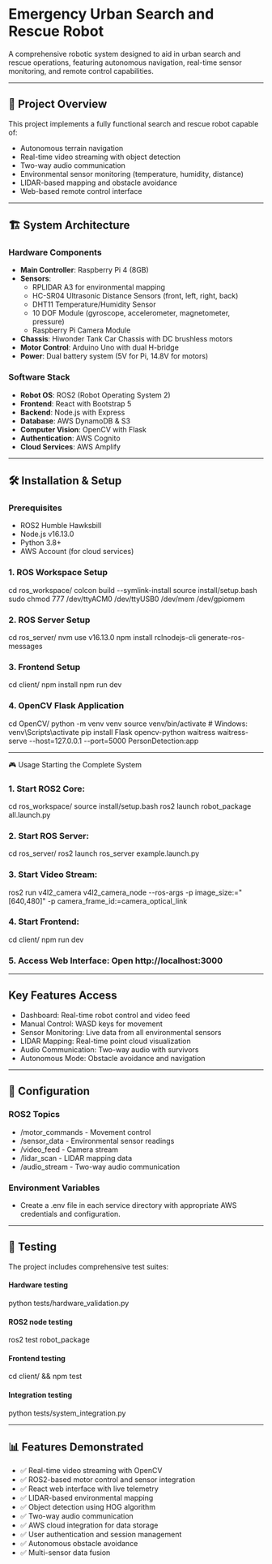 # Emergency Urban Search and Rescue Robot

A comprehensive robotic system designed to aid in urban search and rescue operations, featuring autonomous navigation, real-time sensor monitoring, and remote control capabilities.

---

## 🚀 Project Overview

This project implements a fully functional search and rescue robot capable of:
- Autonomous terrain navigation
- Real-time video streaming with object detection
- Two-way audio communication
- Environmental sensor monitoring (temperature, humidity, distance)
- LIDAR-based mapping and obstacle avoidance
- Web-based remote control interface

---

## 🏗️ System Architecture

### Hardware Components
- **Main Controller**: Raspberry Pi 4 (8GB)
- **Sensors**: 
  - RPLIDAR A3 for environmental mapping
  - HC-SR04 Ultrasonic Distance Sensors (front, left, right, back)
  - DHT11 Temperature/Humidity Sensor
  - 10 DOF Module (gyroscope, accelerometer, magnetometer, pressure)
  - Raspberry Pi Camera Module
- **Chassis**: Hiwonder Tank Car Chassis with DC brushless motors
- **Motor Control**: Arduino Uno with dual H-bridge
- **Power**: Dual battery system (5V for Pi, 14.8V for motors)

### Software Stack
- **Robot OS**: ROS2 (Robot Operating System 2)
- **Frontend**: React with Bootstrap 5
- **Backend**: Node.js with Express
- **Database**: AWS DynamoDB & S3
- **Computer Vision**: OpenCV with Flask
- **Authentication**: AWS Cognito
- **Cloud Services**: AWS Amplify

---

## 🛠️ Installation & Setup

### Prerequisites
- ROS2 Humble Hawksbill
- Node.js v16.13.0
- Python 3.8+
- AWS Account (for cloud services)

### 1. ROS Workspace Setup
cd ros_workspace/
colcon build --symlink-install
source install/setup.bash
sudo chmod 777 /dev/ttyACM0 /dev/ttyUSB0 /dev/mem /dev/gpiomem

### 2. ROS Server Setup
cd ros_server/
nvm use v16.13.0
npm install
rclnodejs-cli generate-ros-messages

### 3. Frontend Setup
cd client/
npm install
npm run dev

### 4. OpenCV Flask Application
cd OpenCV/
python -m venv venv
source venv/bin/activate  # Windows: venv\Scripts\activate
pip install Flask opencv-python waitress
waitress-serve --host=127.0.0.1 --port=5000 PersonDetection:app

---

🎮 Usage
Starting the Complete System
### 1. Start ROS2 Core:
cd ros_workspace/
source install/setup.bash
ros2 launch robot_package all.launch.py

### 2. Start ROS Server:
cd ros_server/
ros2 launch ros_server example.launch.py

### 3. Start Video Stream:
ros2 run v4l2_camera v4l2_camera_node --ros-args -p image_size:="[640,480]" -p camera_frame_id:=camera_optical_link

### 4. Start Frontend:
cd client/
npm run dev

### 5. Access Web Interface: Open http://localhost:3000

---

## Key Features Access
- Dashboard: Real-time robot control and video feed
- Manual Control: WASD keys for movement
- Sensor Monitoring: Live data from all environmental sensors
- LIDAR Mapping: Real-time point cloud visualization
- Audio Communication: Two-way audio with survivors
- Autonomous Mode: Obstacle avoidance and navigation

---

## 🔧 Configuration
### ROS2 Topics
- /motor_commands - Movement control
- /sensor_data - Environmental sensor readings
- /video_feed - Camera stream
- /lidar_scan - LIDAR mapping data
- /audio_stream - Two-way audio communication

### Environment Variables
- Create a .env file in each service directory with appropriate AWS credentials and configuration.

---

## 🧪 Testing
The project includes comprehensive test suites:

#### Hardware testing
python tests/hardware_validation.py

#### ROS2 node testing
ros2 test robot_package

#### Frontend testing
cd client/ && npm test

#### Integration testing
python tests/system_integration.py

---

## 📊 Features Demonstrated
- ✅ Real-time video streaming with OpenCV
- ✅ ROS2-based motor control and sensor integration
- ✅ React web interface with live telemetry
- ✅ LIDAR-based environmental mapping
- ✅ Object detection using HOG algorithm
- ✅ Two-way audio communication
- ✅ AWS cloud integration for data storage
- ✅ User authentication and session management
- ✅ Autonomous obstacle avoidance
- ✅ Multi-sensor data fusion
